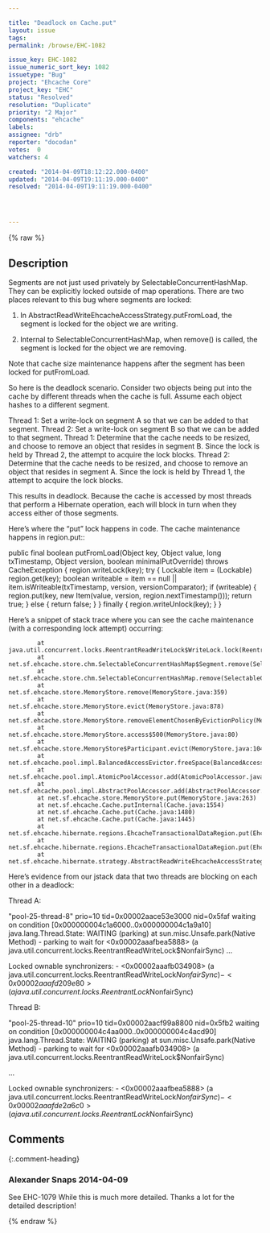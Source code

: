 ```yaml
---

title: "Deadlock on Cache.put"
layout: issue
tags: 
permalink: /browse/EHC-1082

issue_key: EHC-1082
issue_numeric_sort_key: 1082
issuetype: "Bug"
project: "Ehcache Core"
project_key: "EHC"
status: "Resolved"
resolution: "Duplicate"
priority: "2 Major"
components: "ehcache"
labels: 
assignee: "drb"
reporter: "docodan"
votes:  0
watchers: 4

created: "2014-04-09T18:12:22.000-0400"
updated: "2014-04-09T19:11:19.000-0400"
resolved: "2014-04-09T19:11:19.000-0400"




---
```


{% raw %}

## Description

<div markdown="1" class="description">

Segments are not just used privately by SelectableConcurrentHashMap. They can be explicitly locked  outside of map operations. There are two places relevant to this bug where segments are locked:

1) In AbstractReadWriteEhcacheAccessStrategy.putFromLoad, the segment is locked for the object we are writing.

2) Internal to SelectableConcurrentHashMap, when remove() is called, the segment is locked for the object we are removing.

Note that cache size maintenance happens after the segment has been locked for putFromLoad.

So here is the deadlock scenario. Consider two objects being put into the cache by different threads when the cache is full. Assume each object hashes to a different segment.

Thread 1: Set a write-lock on segment A so that we can be added to that segment.
Thread 2: Set a write-lock on segment B so that we can be added to that segment.
Thread 1: Determine that the cache needs to be resized, and choose to remove an object that resides in segment B. Since the lock is held by Thread 2, the attempt to acquire the lock blocks.
Thread 2: Determine that the cache needs to be resized, and choose to remove an object that resides in segment A. Since the lock is held by Thread 1, the attempt to acquire the lock blocks.

This results in deadlock. Because the cache is accessed by most threads that perform a Hibernate operation, each will block in turn when they access either of those segments.

Here’s where the “put” lock happens in code. The cache maintenance happens in region.put::

   public final boolean putFromLoad(Object key, Object value, long txTimestamp, Object version, boolean minimalPutOverride)
           throws CacheException {
       region.writeLock(key);
       try {
           Lockable item = (Lockable) region.get(key);
           boolean writeable = item == null || item.isWriteable(txTimestamp, version, versionComparator);
           if (writeable) {
               region.put(key, new Item(value, version, region.nextTimestamp()));
               return true;
           } else {
               return false;
           }
       } finally {
           region.writeUnlock(key);
       }
   \}

Here’s a snippet of stack trace where you can see the cache maintenance (with a corresponding lock attempt) occurring:

            at java.util.concurrent.locks.ReentrantReadWriteLock$WriteLock.lock(ReentrantReadWriteLock.java:807)
            at net.sf.ehcache.store.chm.SelectableConcurrentHashMap$Segment.remove(SelectableConcurrentHashMap.java:563)
            at net.sf.ehcache.store.chm.SelectableConcurrentHashMap.remove(SelectableConcurrentHashMap.java:393)
            at net.sf.ehcache.store.MemoryStore.remove(MemoryStore.java:359)
            at net.sf.ehcache.store.MemoryStore.evict(MemoryStore.java:878)
            at net.sf.ehcache.store.MemoryStore.removeElementChosenByEvictionPolicy(MemoryStore.java:608)
            at net.sf.ehcache.store.MemoryStore.access$500(MemoryStore.java:80)
            at net.sf.ehcache.store.MemoryStore$Participant.evict(MemoryStore.java:1049)
            at net.sf.ehcache.pool.impl.BalancedAccessEvictor.freeSpace(BalancedAccessEvictor.java:93)
            at net.sf.ehcache.pool.impl.AtomicPoolAccessor.add(AtomicPoolAccessor.java:71)
            at net.sf.ehcache.pool.impl.AbstractPoolAccessor.add(AbstractPoolAccessor.java:67)
            at net.sf.ehcache.store.MemoryStore.put(MemoryStore.java:263)
            at net.sf.ehcache.Cache.putInternal(Cache.java:1554)
            at net.sf.ehcache.Cache.put(Cache.java:1480)
            at net.sf.ehcache.Cache.put(Cache.java:1445)
            at net.sf.ehcache.hibernate.regions.EhcacheTransactionalDataRegion.put(EhcacheTransactionalDataRegion.java:141)
            at net.sf.ehcache.hibernate.regions.EhcacheTransactionalDataRegion.put(EhcacheTransactionalDataRegion.java:126)
            at net.sf.ehcache.hibernate.strategy.AbstractReadWriteEhcacheAccessStrategy.putFromLoad(AbstractReadWriteEhcacheAccessStrategy.java:93)

Here’s evidence from our jstack data that two threads are blocking on each other in a deadlock:

Thread A:

"pool-25-thread-8" prio=10 tid=0x00002aace53e3000 nid=0x5faf waiting on condition [0x000000004c1a6000..0x000000004c1a9a10]
  java.lang.Thread.State: WAITING (parking)
            at sun.misc.Unsafe.park(Native Method)
            - parking to wait for  <0x00002aaafbea5888> (a java.util.concurrent.locks.ReentrantReadWriteLock$NonfairSync)
…

  Locked ownable synchronizers:
            - <0x00002aaafb034908> (a java.util.concurrent.locks.ReentrantReadWriteLock$NonfairSync)
            - <0x00002aaafd209e80> (a java.util.concurrent.locks.ReentrantLock$NonfairSync)

Thread B:

"pool-25-thread-10" prio=10 tid=0x00002aacf99a8800 nid=0x5fb2 waiting on condition [0x000000004c4aa000..0x000000004c4acd90]
  java.lang.Thread.State: WAITING (parking)
            at sun.misc.Unsafe.park(Native Method)
            - parking to wait for  <0x00002aaafb034908> (a java.util.concurrent.locks.ReentrantReadWriteLock$NonfairSync)

…

  Locked ownable synchronizers:
            - <0x00002aaafbea5888> (a java.util.concurrent.locks.ReentrantReadWriteLock$NonfairSync)
            - <0x00002aaafde2a6c0> (a java.util.concurrent.locks.ReentrantLock$NonfairSync)


</div>

## Comments


{:.comment-heading}
### **Alexander Snaps** <span class="date">2014-04-09</span>

<div markdown="1" class="comment">

See EHC-1079
While this is much more detailed. Thanks a lot for the detailed description!

</div>



{% endraw %}
